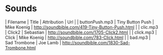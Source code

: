 # Sounds
| Filename 		 | Title 			| Attribution   | Url                                               |
| buttonPush.mp3 | Tiny Button Push | Mike Koenig   | http://soundbible.com/419-Tiny-Button-Push.html   |
| clic.mp3       | Click2           | Sebastian     | http://soundbible.com/1705-Click2.html            |
| click.mp3      | Click            | Mike Koenig   | http://soundbible.com/783-Click.html              |
| bad.mp3		 | Sad Trombone		| Joe Lamb		| http://soundbible.com/1830-Sad-Trombone.html
